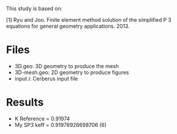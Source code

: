 This study is based on:

[1] Ryu and Joo. Finite element method solution of the simplified P 3 equations for general geometry applications. 2013.

# Files

* 3D.geo: 3D geometry to produce the mesh
* 3D-mesh.geo: 2D geometry to produce figures
* input.i: Cerberus input file


# Results

* K Reference = 0.91974
* My SP3 keff = 0.91978928698706 (6)
